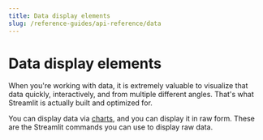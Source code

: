 ```yaml
---
title: Data display elements
slug: /reference-guides/api-reference/data
---
```


# Data display elements

When you're working with data, it is extremely valuable to visualize that
data quickly, interactively, and from multiple different angles. That's what
Streamlit is actually built and optimized for.

You can display data via [charts](#display-charts), and you can display it in
raw form. These are the Streamlit commands you can use to display raw data.

<Autofunction function="streamlit.dataframe" />
<Autofunction function="streamlit.table" />
<Autofunction function="streamlit.json" />
